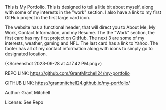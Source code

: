 This is My Portfolio. This is designed to tell a litle bit about myself, along with some of my interests in the "work" section. I also have a link to my first GitHub project in the first large card icon. 

The website has a functional header, that will direct you to About Me, My Work, Contact Information, and my Resume. The the "Work" section, the first card has my first project on GitHub. The next 3 are some of my interests, weather, gaming and NFL. The last card has a link to Yahoo. The footer has all of my contact information along with icons to simply go to designated location.

(<Screenshot 2023-09-28 at 4.17.42 PM.png>)

REPO LINK:
https://github.com/GrantMitchell24/my-portfolio 

GITHUB LINK:
https://grantmitchell24.github.io/my-portfolio/

Author: Grant Mitchell

License: See Repo